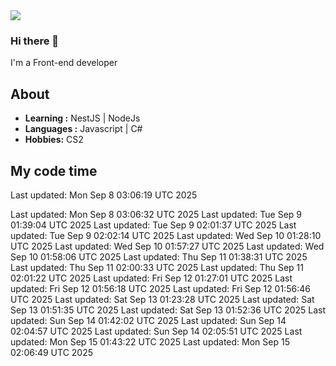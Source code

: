<img align='center' src="https://github-readme-stats.vercel.app/api?username=666-arch">

### Hi there 👋

I'm a Front-end developer 
## About

-  **Learning :** NestJS | NodeJs
-  **Languages :** Javascript | C#
-  **Hobbies:** CS2

## My code time

<!-- LANGUAGE_STATS_START -->
<!-- LANGUAGE_STATS_END -->Last updated: Mon Sep  8 03:06:19 UTC 2025
Last updated: Mon Sep  8 03:06:32 UTC 2025
Last updated: Tue Sep  9 01:39:04 UTC 2025
Last updated: Tue Sep  9 02:01:37 UTC 2025
Last updated: Tue Sep  9 02:02:14 UTC 2025
Last updated: Wed Sep 10 01:28:10 UTC 2025
Last updated: Wed Sep 10 01:57:27 UTC 2025
Last updated: Wed Sep 10 01:58:06 UTC 2025
Last updated: Thu Sep 11 01:38:31 UTC 2025
Last updated: Thu Sep 11 02:00:33 UTC 2025
Last updated: Thu Sep 11 02:01:22 UTC 2025
Last updated: Fri Sep 12 01:27:01 UTC 2025
Last updated: Fri Sep 12 01:56:18 UTC 2025
Last updated: Fri Sep 12 01:56:46 UTC 2025
Last updated: Sat Sep 13 01:23:28 UTC 2025
Last updated: Sat Sep 13 01:51:35 UTC 2025
Last updated: Sat Sep 13 01:52:36 UTC 2025
Last updated: Sun Sep 14 01:42:02 UTC 2025
Last updated: Sun Sep 14 02:04:57 UTC 2025
Last updated: Sun Sep 14 02:05:51 UTC 2025
Last updated: Mon Sep 15 01:43:22 UTC 2025
Last updated: Mon Sep 15 02:06:49 UTC 2025
